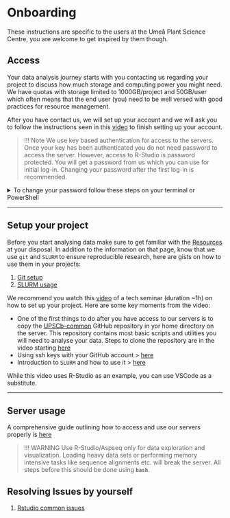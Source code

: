 
# Onboarding

These instructions are specific to the users at the Umeå Plant Science Centre, you are welcome to get inspired by them though.

## Access

Your data analysis journey starts with you contacting us regarding your project to discuss how much storage and computing power you might need. We have quotas with storage limited to 1000GB/project and 50GB/user which often means that the end user (you) need to be well versed with good practices for resource management.

After you have contact us, we will set up your account and we will ask you to follow the instructions seen in this [video](https://youtu.be/hYtIKIIwRss) to finish setting up your account.

>!!! Note 
We use key based authentication for access to the servers. Once your key has been authenticated you do not need password to access the server. However, access to R-Studio is password protected. You will get a password from us which you can use for initial log-in. Changing your password after the first log-in is recommended. 

<details>
    <summary> To change your password follow these steps on your terminal or PowerShell </summary>
        ```
        ssh <username>@micro
        passwd
        -Enter current password-
        -Enter New Password-
        -Confirm New Password-
        ```
    </details>

---
## Setup your project
Before you start analysing data make sure to get familiar with the [Resources](3.%20Resources.md) at your disposal. In addition to the information on that page, know that we use `git` and `SLURM` to ensure reproducible research, here are gists on how to use them in your projects:

1.  [Git setup](https://gist.github.com/nicolasDelhomme/46a1053d277510b95692318bd1732b6d)
2.  [SLURM usage](https://gist.github.com/nicolasDelhomme/6fbff1e4db3c7ee4b3bb4f710667fd0d)
          
          
We recommend you watch this [video](https://youtu.be/3XMHTixiszE) of a tech seminar (duration \~1h) on how to set up your project. Here are some key moments from the video:

- One of the first things to do after you have access to our servers is to copy the [UPSCb-common](https://github.com/UPSCb/UPSCb-common) GitHub repository in yor home directory on the server. This repository contains most basic scripts and utilities you will need to analyse your data. Steps to clone the repository are in the video starting [here](https://youtu.be/3XMHTixiszE?t=849)
- Using ssh keys with your GitHub account > [here](https://youtu.be/3XMHTixiszE?t=1353)
- Introduction to `SLURM` and how to use it > [here](https://youtu.be/3XMHTixiszE?t=3017)

While this video uses R-Studio as an example, you can use VSCode as a substitute. 

---

## Server usage

A comprehensive guide outlining how to access and use our servers properly is [here](server_introduction.html)

>!!! WARNING
Use R-Studio/Aspseq only for data exploration and visualization. Loading heavy data sets or performing memory intensive tasks like sequence alignments etc. will break the server. 
All steps before this should be done using **`bash`**.





## Resolving Issues by yourself

1.  [Rstudio common issues](https://gist.github.com/nicolasDelhomme/5bde1e878b2eaa3def1cced06076b7db)


